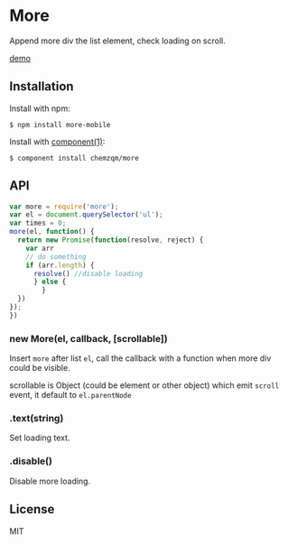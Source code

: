 # More

Append more div the list element, check loading on scroll.

[demo](http://chemzqm.github.io/more/)

## Installation

Install with npm:

    $ npm install more-mobile

Install with [component(1)](http://component.io):

    $ component install chemzqm/more

## API

```js
var more = require('more');
var el = document.querySelector('ul');
var times = 0;
more(el, function() {
  return new Promise(function(resolve, reject) {
    var arr
    // do something
    if (arr.length) {
      resolve() //disable loading
      } else {
        }
  })
});
})
```

### new More(el, callback, [scrollable])

Insert `more` after list `el`, call the callback with a function when more div could be visible.

scrollable is Object (could be element or other object) which emit `scroll` event, it default to `el.parentNode`

### .text(string)

Set loading text.

### .disable()

Disable more loading.

## License

MIT
